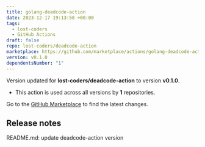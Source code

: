 ```yaml
---
title: golang-deadcode-action
date: 2023-12-17 19:13:58 +00:00
tags:
  - lost-coders
  - GitHub Actions
draft: false
repo: lost-coders/deadcode-action
marketplace: https://github.com/marketplace/actions/golang-deadcode-action
version: v0.1.0
dependentsNumber: "1"
---
```



Version updated for **lost-coders/deadcode-action** to version **v0.1.0**.
- This action is used across all versions by **1** repositories.

Go to the [GitHub Marketplace](https://github.com/marketplace/actions/golang-deadcode-action) to find the latest changes.

## Release notes

README.md: update deadcode-action version

